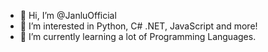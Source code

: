 - 👋 Hi, I’m @JanluOfficial
- 👀 I’m interested in Python, C# .NET, JavaScript and more!
- 🌱 I’m currently learning a lot of Programming Languages.

<!---
JanluOfficial/JanluOfficial is a ✨ special ✨ repository because its `README.md` (this file) appears on your GitHub profile.
You can click the Preview link to take a look at your changes.
--->
